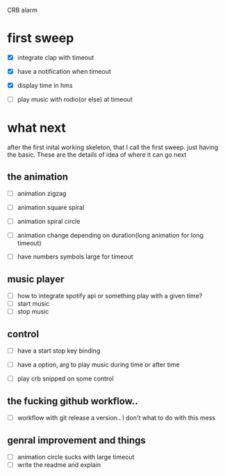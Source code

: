 CRB alarm 

# first sweep 
- [X] integrate clap with timeout 
- [X] have a notification when timeout
- [X] display time in hms 
- [ ] play music with rodio(or else) at timeout



# what next
after the first inital working skeleton, that I call the first sweep. just having the basic.
These are the details of idea of where it can go next


## the animation
- [ ] animation zigzag
- [ ] animation square spiral
- [ ] animation spiral circle
- [ ] animation change depending on duration(long animation for long timeout)
- [ ] have numbers symbols large for timeout


## music player
- [ ] how to integrate spotify api or something play with a given time?
- [ ] start music
- [ ] stop music
 
 ## control
- [ ] have a start stop key binding
- [ ] have a option, arg to play music during time or after time
- [ ] play crb snipped on some control 


## the fucking github workflow..
- [ ] workflow with git release a version.. I don't what to do with this mess

## genral improvement and things
- [ ] animation circle sucks with large timeout
- [ ] write the readme and explain 
